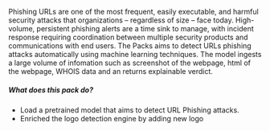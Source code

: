 Phishing URLs are one of the most frequent, easily executable, and harmful security attacks that organizations – regardless of size – face today. High-volume, persistent phishing alerts are a time sink to manage, with incident response requiring coordination between multiple security products and communications with end users. 
The Packs aims to detect URLs phishing attacks automatically using machine learning techniques. The model ingests a large volume of infomation such as screenshot of the webpage, html of the webpage, WHOIS data and an returns explainable verdict.

##### What does this pack do?

- Load a pretrained model that aims to detect URL Phishing attacks.
- Enriched the logo detection engine by adding new logo